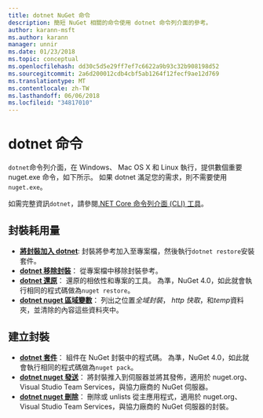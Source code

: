 ```yaml
---
title: dotnet NuGet 命令
description: 簡短 NuGet 相關的命令使用 dotnet 命令列介面的參考。
author: karann-msft
ms.author: karann
manager: unnir
ms.date: 01/23/2018
ms.topic: conceptual
ms.openlocfilehash: dd30c5d5e29ff7ef7c6622a9b93c32b908198d52
ms.sourcegitcommit: 2a6d200012cdb4cbf5ab1264f12fecf9ae12d769
ms.translationtype: MT
ms.contentlocale: zh-TW
ms.lasthandoff: 06/06/2018
ms.locfileid: "34817010"
---
```

# <a name="dotnet-commands"></a>dotnet 命令

`dotnet`命令列介面，在 Windows、 Mac OS X 和 Linux 執行，提供數個重要 nuget.exe 命令，如下所示。 如果 dotnet 滿足您的需求，則不需要使用`nuget.exe`。

如需完整資訊`dotnet`，請參閱[.NET Core 命令列介面 (CLI) 工具](/dotnet/core/tools/?tabs=netcore2x)。

## <a name="package-consumption"></a>封裝耗用量

- [**將封裝加入 dotnet**](/dotnet/core/tools/dotnet-add-package): 封裝將參考加入至專案檔，然後執行`dotnet restore`安裝套件。
- [**dotnet 移除封裝**](/dotnet/core/tools/dotnet-remove-package)： 從專案檔中移除封裝參考。
- [**dotnet 還原**](/dotnet/core/tools/dotnet-restore?tabs=netcore2x)： 還原的相依性和專案的工具。 為準，NuGet 4.0，如此就會執行相同的程式碼做為`nuget restore`。
- [**dotnet nuget 區域變數**](/dotnet/core/tools/dotnet-nuget-locals)： 列出之位置*全域封裝*， *http 快取*，和*temp*資料夾，並清除的內容這些資料夾中。

## <a name="package-creation"></a>建立封裝

- [**dotnet 套件**](/dotnet/core/tools/dotnet-pack?tabs=netcore2x)： 組件在 NuGet 封裝中的程式碼。 為準，NuGet 4.0，如此就會執行相同的程式碼做為`nuget pack`。
- [**dotnet nuget 發送**](/dotnet/core/tools/dotnet-nuget-push)： 將封裝推入到伺服器並將其發佈，適用於 nuget.org、 Visual Studio Team Services，與協力廠商的 NuGet 伺服器。
- [**dotnet nuget 刪除**](/dotnet/core/tools/dotnet-nuget-delete)： 刪除或 unlists 從主應用程式，適用於 nuget.org、 Visual Studio Team Services，與協力廠商的 NuGet 伺服器的封裝。
